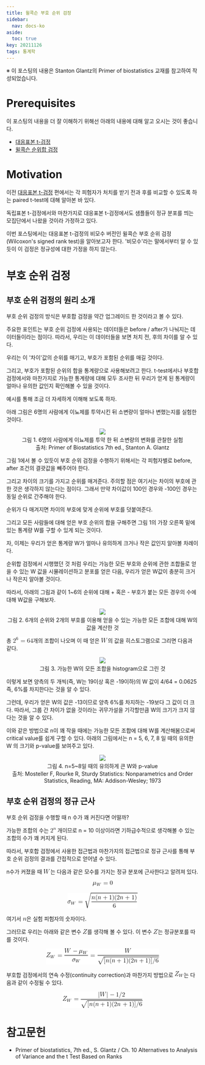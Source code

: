 ```yaml
---
title: 윌콕슨 부호 순위 검정
sidebar:
  nav: docs-ko
aside:
  toc: true
key: 20211126
tags: 통계학
---
```


※ 이 포스팅의 내용은 Stanton Glantz의 Primer of biostatistics 교재를 참고하여 작성되었습니다.

# Prerequisites

이 포스팅의 내용을 더 잘 이해하기 위해선 아래의 내용에 대해 알고 오시는 것이 좋습니다.

* [대응표본 t-검정](https://angeloyeo.github.io/2021/10/29/paired_t_test.html)
* [윌콕슨 순위합 검정](https://angeloyeo.github.io/2021/11/17/ranksum.html)

# Motivation

이전 [대응표본 t-검정](https://angeloyeo.github.io/2021/10/29/paired_t_test.html) 편에서는 각 피험자가 처치를 받기 전과 후를 비교할 수 있도록 하는 paired t-test에 대해 알아본 바 있다.

독립표본 t-검정에서와 마찬가지로 대응표본 t-검정에서도 샘플들이 정규 분포를 띄는 모집단에서 나왔을 것이라 가정하고 있다. 

이번 포스팅에서는 대응표본 t-검정의 비모수 버전인 윌콕슨 부호 순위 검정(Wilcoxon's signed rank test)을 알아보고자 한다. '비모수'라는 말에서부터 알 수 있듯이 이 검정은 정규성에 대한 가정을 하지 않는다.

# 부호 순위 검정

## 부호 순위 검정의 원리 소개

부호 순위 검정의 방식은 부호합 검정을 약간 업그레이드 한 것이라고 볼 수 있다.

주요한 포인트는 부호 순위 검정에 사용되는 데이터들은 before / after가 나눠지는 데이터들이라는 점이다. 따라서, 우리는 이 데이터들을 보면 처치 전, 후의 차이를 알 수 있다.

우리는 이 '차이'값의 순위를 매기고, 부호가 포함된 순위를 매길 것이다.

그리고, 부호가 포함된 순위의 합을 통계량으로 사용해보려고 한다. t-test에서나 부호합 검정에서와 마찬가지로 가능한 통계량에 대해 모두 조사한 뒤 우리가 얻게 된 통계량이 얼마나 유의한 값인지 확인해볼 수 있을 것이다.

예시를 통해 조금 더 자세하게 이해해 보도록 하자.

아래 그림은 6명의 사람에게 이뇨제를 투약시킨 뒤 소변량이 얼마나 변했는지를 실험한 것이다.

<p align = "center">
  <img src = "https://raw.githubusercontent.com/angeloyeo/angeloyeo.github.io/master/pics/2021-11-26-signed_rank/pic1.png">
  <br>
  그림 1. 6명의 사람에게 이뇨제를 투약 한 뒤 소변량의 변화를 관찰한 실험
  <br>
  출처: Primer of Biostatistics 7th ed., Stanton A. Glantz
</p>

그림 1에서 볼 수 있듯이 부호 순위 검정을 수행하기 위해서는 각 피험자별로 before, after 조건의 결괏값을 빼주어야 한다.

그리고 차이의 크기를 가지고 순위를 매겨준다. 주의할 점은 여기서는 차이의 부호에 관한 것은 생각하지 않는다는 점이다. 그래서 만약 차이값이 100인 경우와 -100인 경우는 동일 순위로 간주해야 한다.

순위가 다 매겨지면 차이의 부호에 맞게 순위에 부호를 덧붙여준다.

그리고 모든 사람들에 대해 얻은 부호 순위의 합을 구해주면 그림 1의 가장 오른쪽 밑에 있는 통계량 W를 구할 수 있게 되는 것이다.

자, 이제는 우리가 얻은 통계량 W가 얼마나 유의하게 크거나 작은 값인지 알아볼 차례이다.

순위합 검정에서 시행했던 것 처럼 우리는 가능한 모든 부호와 순위에 관한 조합들로 얻을 수 있는 W 값을 시뮬레이션하고 분포를 얻은 다음, 우리가 얻은 W값이 충분히 크거나 작은지 알아볼 것이다.

따라서, 아래의 그림과 같이 1~6의 순위에 대해 + 혹은 - 부호가 붙는 모든 경우의 수에 대해 W값을 구해보자.

<p align = "center">
  <img src = "https://raw.githubusercontent.com/angeloyeo/angeloyeo.github.io/master/pics/2021-11-26-signed_rank/pic2.png">
  <br>
  그림 2. 6개의 순위와 2개의 부호를 이용해 얻을 수 있는 가능한 모든 조합에 대해 W의 값을 계산한 것
</p>

총 <img src = "https://raw.githubusercontent.com/angeloyeo/angeloyeo.github.io/master/equations/2021-11-26-signed_rank/eq1.png">개의 조합이 나오며 이 때 얻은 <img src = "https://raw.githubusercontent.com/angeloyeo/angeloyeo.github.io/master/equations/2021-11-26-signed_rank/eq2.png">의 값을 히스토그램으로 그리면 다음과 같다.

<p align = "center">
  <img src = "https://raw.githubusercontent.com/angeloyeo/angeloyeo.github.io/master/pics/2021-11-26-signed_rank/pic3.png">
  <br>
  그림 3. 가능한 W의 모든 조합을 histogram으로 그린 것
</p>

이렇게 보면 양측의 두 개씩(즉, W는 19이상 혹은 -19이하)의 W 값이 4/64 = 0.0625 즉, 6%를 차지한다는 것을 알 수 있다.

그런데, 우리가 얻은 W의 값은 -13이므로 양측 6%를 차지하는 -19보다 그 값이 더 크다. 따라서, 그룹 간 차이가 없을 것이라는 귀무가설을 기각할만큼 W의 크기가 크지 않다는 것을 알 수 있다.

이와 같은 방법으로 n이 꽤 작을 때에는 가능한 모든 조합에 대해 W를 계산해봄으로써 critical value를 쉽게 구할 수 있다. 아래의 그림에서는 n = 5, 6, 7, 8 일 때의 유의한 W 의 크기와 p-value를 보여주고 있다.

<p align = "center">
  <img src = "https://raw.githubusercontent.com/angeloyeo/angeloyeo.github.io/master/pics/2021-11-26-signed_rank/pic4.png">
  <br>
  그림 4. n=5~8일 때의 유의하게 큰 W와 p-value
  <br>
  출처: Mosteller F, Rourke R, Sturdy Statistics: Nonparametrics and Order Statistics, Reading, MA: Addison-Wesley; 1973
</p>

## 부호 순위 검정의 정규 근사

부호 순위 검정을 수행할 때 n 수가 꽤 커진다면 어떨까?

가능한 조합의 수는 <img src = "https://raw.githubusercontent.com/angeloyeo/angeloyeo.github.io/master/equations/2021-11-26-signed_rank/eq3.png"> 개이므로 n = 10 이상이라면 기하급수적으로 생각해볼 수 있는 조합의 수가 꽤 커지게 된다.

따라서, 부호합 검정에서 사용한 접근법과 마찬가지의 접근법으로 정규 근사를 통해 부호 순위 검정의 결과를 간접적으로 얻어낼 수 있다.

n수가 커졌을 때 <img src = "https://raw.githubusercontent.com/angeloyeo/angeloyeo.github.io/master/equations/2021-11-26-signed_rank/eq4.png">는 다음과 같은 모수를 가지는 정규 분포에 근사한다고 알려져 있다.

<p align = "center"> <img src = "https://raw.githubusercontent.com/angeloyeo/angeloyeo.github.io/master/equations/2021-11-26-signed_rank/eq5.png"> </p>

<p align = "center"> <img src = "https://raw.githubusercontent.com/angeloyeo/angeloyeo.github.io/master/equations/2021-11-26-signed_rank/eq6.png"> </p>

여기서 <img src = "https://raw.githubusercontent.com/angeloyeo/angeloyeo.github.io/master/equations/2021-11-26-signed_rank/eq7.png">은 실험 피험자의 숫자이다.

그러므로 우리는 아래와 같은 변수 <img src = "https://raw.githubusercontent.com/angeloyeo/angeloyeo.github.io/master/equations/2021-11-26-signed_rank/eq8.png">를 생각해 볼 수 있다. 이 변수 <img src = "https://raw.githubusercontent.com/angeloyeo/angeloyeo.github.io/master/equations/2021-11-26-signed_rank/eq9.png">는 정규분포를 따를 것이다.

<p align = "center"> <img src = "https://raw.githubusercontent.com/angeloyeo/angeloyeo.github.io/master/equations/2021-11-26-signed_rank/eq10.png"> </p>

부호합 검정에서의 연속 수정(continuity correction)과 마찬가지 방법으로 <img src = "https://raw.githubusercontent.com/angeloyeo/angeloyeo.github.io/master/equations/2021-11-26-signed_rank/eq11.png">는 다음과 같이 수정될 수 있다.

<p align = "center"> <img src = "https://raw.githubusercontent.com/angeloyeo/angeloyeo.github.io/master/equations/2021-11-26-signed_rank/eq12.png"> </p>

# 참고문헌

* Primer of biostatistics, 7th ed., S. Glantz / Ch. 10 Alternatives to Analysis of Variance and the t Test Based on Ranks
